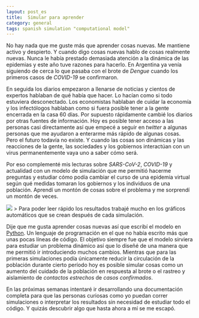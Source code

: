 ```yaml
---
layout: post_es
title:  Simular para aprender
category: general
tags: spanish simulation "computational model"
---
```

No hay nada que me guste más que aprender cosas nuevas. Me mantiene activo y despierto. Y cuando digo cosas
nuevas hablo de cosas realmente nuevas. Nunca le había prestado demasiada atención a la dinámica de las
epidemias y este año tuve razones para hacerlo. En Argentina ya venía siguiendo de cerca lo que pasaba con
el brote de *Dengue* cuando los primeros casos de *COVID-19* se confirmaron.  


En seguida los diarios empezaron a llenarse de noticias y cientos de expertos hablaban de qué había que hacer.
Lo hacían como si todo estuviera desconectado. Los economistas hablaban de cuidar la economía y los infectólogos
hablaban como si fuera posible tener a la gente encerrada en la casa 60 días. Por supuesto rápidamente cambié
los diarios por otras fuentes de información. Hoy es posible tener acceso a las personas casi directamente así
que empecé a seguir en *twitter* a algunas personas que me ayudaron a enterarme más rápido de algunas cosas.  
Pero el futuro todavía no existe. Y cuando las cosas son dinámicas y las reacciones de la gente, las
sociedades y los gobiernos interactúan con un virus permanentemente vaya uno a saber cómo será.  


Por eso complementé mis lecturas sobre *SARS-CoV-2*, *COVID-19* y actualidad con un modelo de simulación que
me permitió hacerme preguntas y estudiar cómo podía cambiar el curso de una epidemia virtual según qué medidas
tomaran los gobiernos y los individuos de una población. Aprendí un montón de cosas sobre el problema y me 
sorprendí un montón de veces.  


<img class="red" src="/assets/img/2020-09-12-Simular-para-aprender.png" />
> Para poder leer rápido los resultados trabajé mucho en los gráficos automáticos que se crean después
de cada simulación.

Dije que me gusta aprender cosas nuevas así que escribí el modelo en [Python](https://www.python.org). Un
lenguaje de programación en el que no había escrito más que unas pocas líneas de código. El objetivo siempre
fue que el modelo sirviera para estudiar un problema dinámico así que lo diseñé de una manera que me permitió
ir introduciendo muchos cambios. Mientras que para las primeras simulaciones podía únicamente reducir la 
circulación de la población durante cierto período hoy es posible simular cosas como un aumento del cuidado
de la población en respuesta al brote o el rastreo y aislamiento de *contactos estrechos* de *casos confirmados*.  


En las próximas semanas intentaré ir desarrollando una documentación completa para que las personas curiosas
como yo puedan correr simulaciones o interpretar los resultados sin necesidad de estudiar todo el código. Y
quizás descubrir algo que hasta ahora a mí se me escapó.